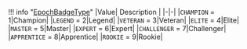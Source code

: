 !!! info "[EpochBadgeType](/../../schemas/epoch_badge_type)"
    |Value| Description |
    |-|-|
    |`CHAMPION` = 1|Champion|
    |`LEGEND` = 2|Legend|
    |`VETERAN` = 3|Veteran|
    |`ELITE` = 4|Elite|
    |`MASTER` = 5|Master|
    |`EXPERT` = 6|Expert|
    |`CHALLENGER` = 7|Challenger|
    |`APPRENTICE` = 8|Apprentice|
    |`ROOKIE` = 9|Rookie|

